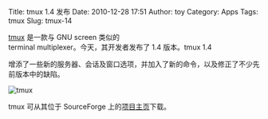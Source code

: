 Title: tmux 1.4 发布
Date: 2010-12-28 17:51
Author: toy
Category: Apps
Tags: tmux
Slug: tmux-14

[tmux](http://linuxtoy.org/archives/tmux.html) 是一款与 GNU screen
类似的  
terminal multiplexer。今天，其开发者发布了 1.4 版本。tmux 1.4  

增添了一些新的服务器、会话及窗口选项，并加入了新的命令，以及修正了不少先前版本中的缺陷。

![tmux](http://i.linuxtoy.org/images/2008/12/tmux.png)

tmux 可从其位于 SourceForge
上的[项目主页](http://tmux.sourceforge.net/)下载。
